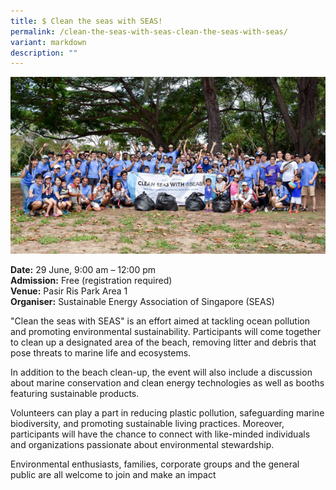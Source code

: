 ```yaml
---
title: $ Clean the seas with SEAS!
permalink: /clean-the-seas-with-seas-clean-the-seas-with-seas/
variant: markdown
description: ""
---
```

![Clean the Seas](/images/Initiatives/hero_Clean_the_seas_with_SEAS_.png)

**Date:** 29 June, 9:00 am – 12:00 pm<br>
**Admission:** Free (registration required)<br>
**Venue:** Pasir Ris Park Area 1<br>
**Organiser:** Sustainable Energy Association of Singapore (SEAS)

"Clean the seas with SEAS" is an effort aimed at tackling ocean pollution and promoting environmental sustainability. Participants will come together to clean up a designated area of the beach, removing litter and debris that pose threats to marine life and ecosystems. &nbsp;

In addition to the beach clean-up, the event will also include a discussion about marine conservation and clean energy technologies as well as booths featuring sustainable products.

Volunteers can play a part in reducing plastic pollution, safeguarding marine biodiversity, and promoting sustainable living practices. Moreover, participants will have the chance to connect with like-minded individuals and organizations passionate about environmental stewardship.  &nbsp;

Environmental enthusiasts, families, corporate groups and the general public are all welcome to join and make an impact


<a class="btn-link" target="_blank" href="https://seas.glueup.com/event/clean-the-seas-with-seas-106279/?pk_campaign=widget-event-list">
	<img src="/images/gogreensg_website-32.png">
</a>

<style>
	.btn-link {
		display: none;
	}
	a.btn-link[target="_blank"]:after {
	display: none;
}
	.btn-link > img {
		width: 100%;
	}
</style>